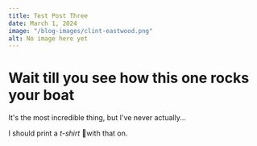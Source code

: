 ```yaml
---
title: Test Post Three
date: March 1, 2024
image: "/blog-images/clint-eastwood.png"
alt: No image here yet
---
```


# Wait till you see how this one rocks your boat

It's the most incredible thing, but I've never actually...

I should print a _t-shirt_ 👕with that on.